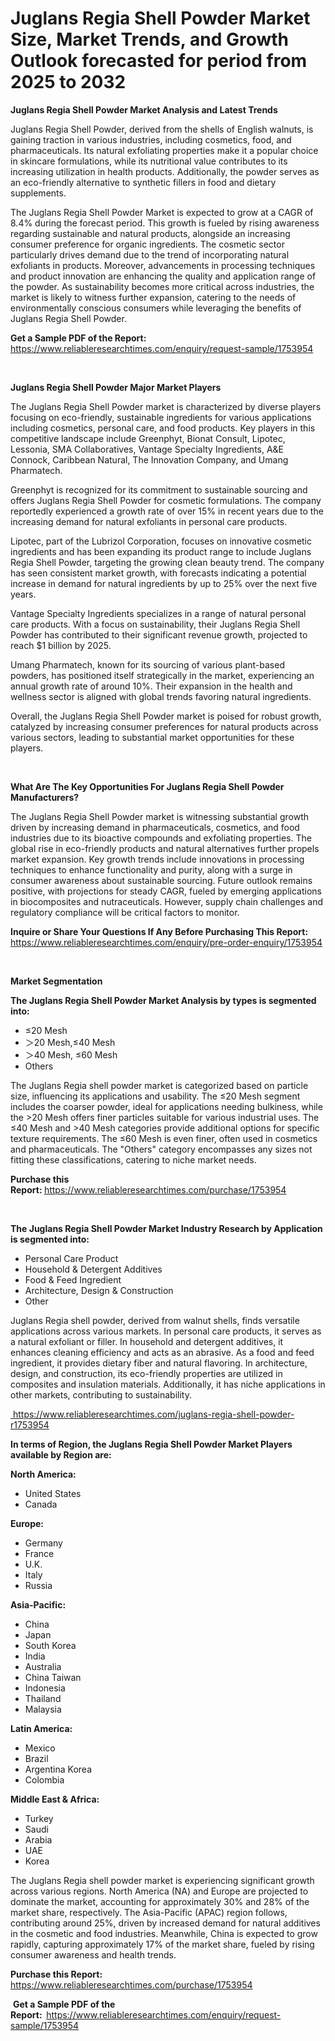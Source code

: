 <p><h1>Juglans Regia Shell Powder Market Size, Market Trends, and Growth Outlook forecasted for period from 2025 to 2032</h1></p><p><strong>Juglans Regia Shell Powder Market Analysis and Latest Trends</strong></p>
<p><p>Juglans Regia Shell Powder, derived from the shells of English walnuts, is gaining traction in various industries, including cosmetics, food, and pharmaceuticals. Its natural exfoliating properties make it a popular choice in skincare formulations, while its nutritional value contributes to its increasing utilization in health products. Additionally, the powder serves as an eco-friendly alternative to synthetic fillers in food and dietary supplements.</p><p>The Juglans Regia Shell Powder Market is expected to grow at a CAGR of 8.4% during the forecast period. This growth is fueled by rising awareness regarding sustainable and natural products, alongside an increasing consumer preference for organic ingredients. The cosmetic sector particularly drives demand due to the trend of incorporating natural exfoliants in products. Moreover, advancements in processing techniques and product innovation are enhancing the quality and application range of the powder. As sustainability becomes more critical across industries, the market is likely to witness further expansion, catering to the needs of environmentally conscious consumers while leveraging the benefits of Juglans Regia Shell Powder.</p></p>
<p><strong>Get a Sample PDF of the Report:&nbsp;</strong> <a href="https://www.reliableresearchtimes.com/enquiry/request-sample/1753954?utm_campaign=3282&utm_medium=2&utm_source=Github&utm_content=ia&utm_term=17042025&utm_id=juglans-regia-shell-powder">https://www.reliableresearchtimes.com/enquiry/request-sample/1753954</a></p>
<p>&nbsp;</p>
<p><strong>Juglans Regia Shell Powder Major Market Players</strong></p>
<p><p>The Juglans Regia Shell Powder market is characterized by diverse players focusing on eco-friendly, sustainable ingredients for various applications including cosmetics, personal care, and food products. Key players in this competitive landscape include Greenphyt, Bionat Consult, Lipotec, Lessonia, SMA Collaboratives, Vantage Specialty Ingredients, A&E Connock, Caribbean Natural, The Innovation Company, and Umang Pharmatech.</p><p>Greenphyt is recognized for its commitment to sustainable sourcing and offers Juglans Regia Shell Powder for cosmetic formulations. The company reportedly experienced a growth rate of over 15% in recent years due to the increasing demand for natural exfoliants in personal care products.</p><p>Lipotec, part of the Lubrizol Corporation, focuses on innovative cosmetic ingredients and has been expanding its product range to include Juglans Regia Shell Powder, targeting the growing clean beauty trend. The company has seen consistent market growth, with forecasts indicating a potential increase in demand for natural ingredients by up to 25% over the next five years.</p><p>Vantage Specialty Ingredients specializes in a range of natural personal care products. With a focus on sustainability, their Juglans Regia Shell Powder has contributed to their significant revenue growth, projected to reach $1 billion by 2025.</p><p>Umang Pharmatech, known for its sourcing of various plant-based powders, has positioned itself strategically in the market, experiencing an annual growth rate of around 10%. Their expansion in the health and wellness sector is aligned with global trends favoring natural ingredients.</p><p>Overall, the Juglans Regia Shell Powder market is poised for robust growth, catalyzed by increasing consumer preferences for natural products across various sectors, leading to substantial market opportunities for these players.</p></p>
<p>&nbsp;</p>
<p><strong>What Are The Key Opportunities For Juglans Regia Shell Powder Manufacturers?</strong></p>
<p><p>The Juglans Regia Shell Powder market is witnessing substantial growth driven by increasing demand in pharmaceuticals, cosmetics, and food industries due to its bioactive compounds and exfoliating properties. The global rise in eco-friendly products and natural alternatives further propels market expansion. Key growth trends include innovations in processing techniques to enhance functionality and purity, along with a surge in consumer awareness about sustainable sourcing. Future outlook remains positive, with projections for steady CAGR, fueled by emerging applications in biocomposites and nutraceuticals. However, supply chain challenges and regulatory compliance will be critical factors to monitor.</p></p>
<p><strong>Inquire or Share Your Questions If Any Before Purchasing This Report:</strong> <a href="https://www.reliableresearchtimes.com/enquiry/pre-order-enquiry/1753954?utm_campaign=3282&utm_medium=2&utm_source=Github&utm_content=ia&utm_term=17042025&utm_id=juglans-regia-shell-powder">https://www.reliableresearchtimes.com/enquiry/pre-order-enquiry/1753954</a></p>
<p>&nbsp;</p>
<p><strong>Market Segmentation</strong></p>
<p><strong>The Juglans Regia Shell Powder Market Analysis by types is segmented into:</strong></p>
<p><ul><li>≤20 Mesh</li><li>＞20 Mesh,≤40 Mesh</li><li>＞40 Mesh, ≤60 Mesh</li><li>Others</li></ul></p>
<p><p>The Juglans Regia shell powder market is categorized based on particle size, influencing its applications and usability. The ≤20 Mesh segment includes the coarser powder, ideal for applications needing bulkiness, while the >20 Mesh offers finer particles suitable for various industrial uses. The ≤40 Mesh and >40 Mesh categories provide additional options for specific texture requirements. The ≤60 Mesh is even finer, often used in cosmetics and pharmaceuticals. The "Others" category encompasses any sizes not fitting these classifications, catering to niche market needs.</p></p>
<p><strong>Purchase this Report:&nbsp;</strong><a href="https://www.reliableresearchtimes.com/purchase/1753954?utm_campaign=3282&utm_medium=2&utm_source=Github&utm_content=ia&utm_term=17042025&utm_id=juglans-regia-shell-powder">https://www.reliableresearchtimes.com/purchase/1753954</a></p>
<p>&nbsp;</p>
<p><strong>The Juglans Regia Shell Powder Market Industry Research by Application is segmented into:</strong></p>
<p><ul><li>Personal Care Product</li><li>Household & Detergent Additives</li><li>Food & Feed Ingredient</li><li>Architecture, Design & Construction</li><li>Other</li></ul></p>
<p><p>Juglans Regia shell powder, derived from walnut shells, finds versatile applications across various markets. In personal care products, it serves as a natural exfoliant or filler. In household and detergent additives, it enhances cleaning efficiency and acts as an abrasive. As a food and feed ingredient, it provides dietary fiber and natural flavoring. In architecture, design, and construction, its eco-friendly properties are utilized in composites and insulation materials. Additionally, it has niche applications in other markets, contributing to sustainability.</p></p>
<p><a href="https://www.reliableresearchtimes.com/juglans-regia-shell-powder-r1753954?utm_campaign=3282&utm_medium=2&utm_source=Github&utm_content=ia&utm_term=17042025&utm_id=juglans-regia-shell-powder">&nbsp;https://www.reliableresearchtimes.com/juglans-regia-shell-powder-r1753954</a></p>
<p><strong>In terms of Region, the Juglans Regia Shell Powder Market Players available by Region are:</strong></p>
<p>
    <p> <strong> North America: </strong>
        <ul>
            <li>United States</li>
            <li>Canada</li>
        </ul>
        </p> 
    <p> <strong> Europe: </strong>
        <ul>
            <li>Germany</li>
            <li>France</li>
            <li>U.K.</li>
            <li>Italy</li>
            <li>Russia</li>
        </ul>
        </p> 
    <p> <strong> Asia-Pacific: </strong>
        <ul>
            <li>China</li>
            <li>Japan</li>
            <li>South Korea</li>
            <li>India</li>
            <li>Australia</li>
            <li>China Taiwan</li>
            <li>Indonesia</li>
            <li>Thailand</li>
            <li>Malaysia</li>
        </ul>
        </p> 
    <p> <strong> Latin America: </strong>
        <ul>
            <li>Mexico</li>
            <li>Brazil</li>
            <li>Argentina Korea</li>
            <li>Colombia</li>
        </ul>
        </p> 
    <p> <strong> Middle East & Africa: </strong>
        <ul>
            <li>Turkey</li>
            <li>Saudi</li>
            <li>Arabia</li>
            <li>UAE</li>
            <li>Korea</li>
        </ul>
    </p>
    </p>
<p><p>The Juglans Regia shell powder market is experiencing significant growth across various regions. North America (NA) and Europe are projected to dominate the market, accounting for approximately 30% and 28% of the market share, respectively. The Asia-Pacific (APAC) region follows, contributing around 25%, driven by increased demand for natural additives in the cosmetic and food industries. Meanwhile, China is expected to grow rapidly, capturing approximately 17% of the market share, fueled by rising consumer awareness and health trends.</p></p>
<p><strong>Purchase this Report: </strong><a href="https://www.reliableresearchtimes.com/purchase/1753954?utm_campaign=3282&utm_medium=2&utm_source=Github&utm_content=ia&utm_term=17042025&utm_id=juglans-regia-shell-powder">https://www.reliableresearchtimes.com/purchase/1753954</a></p>
<p>&nbsp;<strong>Get a Sample PDF of the Report:&nbsp;&nbsp;</strong><a href="https://www.reliableresearchtimes.com/enquiry/request-sample/1753954?utm_campaign=3282&utm_medium=2&utm_source=Github&utm_content=ia&utm_term=17042025&utm_id=juglans-regia-shell-powder">https://www.reliableresearchtimes.com/enquiry/request-sample/1753954</a></p>
<p><strong></strong></p>
<p><p></p><p></p><p></p></p>